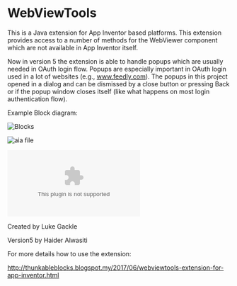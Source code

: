 # WebViewTools

This is a Java extension for App Inventor based platforms. This extension provides access to a number of methods for the WebViewer component which are not available in App Inventor itself.

Now in version 5 the extension is able to handle popups which are usually needed in OAuth login flow. Popups are especially important in OAuth login used in a lot of websites (e.g., www.feedly.com). The popups in this project opened in a dialog and can be dismissed by a close button or pressing Back or if the popup window closes itself (like what happens on most login authentication flow).

Example Block diagram:

![Blocks](https://github.com/hwasiti/WebViewTools/raw/master/Blocks.png)

![aia file](https://github.com/hwasiti/WebViewTools/raw/master/test9.aia)

![apk file](https://github.com/hwasiti/WebViewTools/raw/master/test9.apk)

Created by Luke Gackle 

Version5 by Haider Alwasiti

For more details how to use the extension:

http://thunkableblocks.blogspot.my/2017/06/webviewtools-extension-for-app-inventor.html

